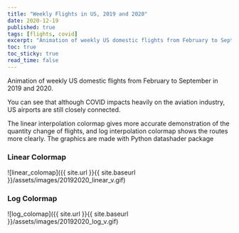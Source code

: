 ```yaml
---
title: "Weekly Flights in US, 2019 and 2020"
date: 2020-12-19
published: true
tags: [flights, covid]
excerpt: "Animation of weekly US domestic flights from February to September in 2019 and 2020"
toc: true
toc_sticky: true
read_time: false
---
```


Animation of weekly US domestic flights from February to September in 2019 and 2020.

You can see that although COVID impacts heavily on the aviation industry, US airports are still closely connected.

The linear interpolation colormap gives more accurate demonstration of the quantity change of flights, and log interpolation colormap shows the routes more clearly. The graphics are made with Python datashader package

### Linear Colormap

![linear_colomap]({{ site.url }}{{ site.baseurl }}/assets/images/20192020_linear_v.gif)

### Log Colormap

![log_colomap]({{ site.url }}{{ site.baseurl }}/assets/images/20192020_log_v.gif)
